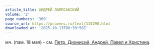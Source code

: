 ```yaml
---
article_title: АНДРЕЙ ЛАМПСАКСКИЙ
volume: '2'
page_numbers: '369'
source_url: https://pravenc.ru/text/115290.html
downloaded_at: '2025-10-13T08:39:58Z'
---
```


мч. (пам. 18 мая) - см. [Петр, Дионисий, Андрей, Павел и Христина](<https://pravenc.ru/text/Петр  Дионисий  Андрей  Павел и Христина.html>).
